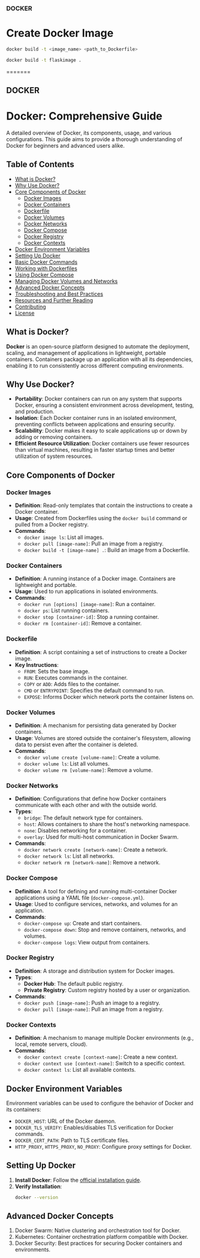 ### DOCKER

# Create Docker Image
```bash
docker build -t <image_name> <path_to_Dockerfile>
```

```bash
docker build -t flaskimage .
```
=======
## DOCKER 

# Docker: Comprehensive Guide

A detailed overview of Docker, its components, usage, and various configurations. This guide aims to provide a thorough understanding of Docker for beginners and advanced users alike.

## Table of Contents

- [What is Docker?](#what-is-docker)
- [Why Use Docker?](#why-use-docker)
- [Core Components of Docker](#core-components-of-docker)
  - [Docker Images](#docker-images)
  - [Docker Containers](#docker-containers)
  - [Dockerfile](#dockerfile)
  - [Docker Volumes](#docker-volumes)
  - [Docker Networks](#docker-networks)
  - [Docker Compose](#docker-compose)
  - [Docker Registry](#docker-registry)
  - [Docker Contexts](#docker-contexts)
- [Docker Environment Variables](#docker-environment-variables)
- [Setting Up Docker](#setting-up-docker)
- [Basic Docker Commands](#basic-docker-commands)
- [Working with Dockerfiles](#working-with-dockerfiles)
- [Using Docker Compose](#using-docker-compose)
- [Managing Docker Volumes and Networks](#managing-docker-volumes-and-networks)
- [Advanced Docker Concepts](#advanced-docker-concepts)
- [Troubleshooting and Best Practices](#troubleshooting-and-best-practices)
- [Resources and Further Reading](#resources-and-further-reading)
- [Contributing](#contributing)
- [License](#license)

## What is Docker?

**Docker** is an open-source platform designed to automate the deployment, scaling, and management of applications in lightweight, portable containers. Containers package up an application with all its dependencies, enabling it to run consistently across different computing environments.

## Why Use Docker?

- **Portability**: Docker containers can run on any system that supports Docker, ensuring a consistent environment across development, testing, and production.
- **Isolation**: Each Docker container runs in an isolated environment, preventing conflicts between applications and ensuring security.
- **Scalability**: Docker makes it easy to scale applications up or down by adding or removing containers.
- **Efficient Resource Utilization**: Docker containers use fewer resources than virtual machines, resulting in faster startup times and better utilization of system resources.

## Core Components of Docker

### Docker Images

- **Definition**: Read-only templates that contain the instructions to create a Docker container.
- **Usage**: Created from Dockerfiles using the `docker build` command or pulled from a Docker registry.
- **Commands**:
  - `docker image ls`: List all images.
  - `docker pull [image-name]`: Pull an image from a registry.
  - `docker build -t [image-name] .`: Build an image from a Dockerfile.

### Docker Containers

- **Definition**: A running instance of a Docker image. Containers are lightweight and portable.
- **Usage**: Used to run applications in isolated environments.
- **Commands**:
  - `docker run [options] [image-name]`: Run a container.
  - `docker ps`: List running containers.
  - `docker stop [container-id]`: Stop a running container.
  - `docker rm [container-id]`: Remove a container.

### Dockerfile

- **Definition**: A script containing a set of instructions to create a Docker image.
- **Key Instructions**:
  - `FROM`: Sets the base image.
  - `RUN`: Executes commands in the container.
  - `COPY` or `ADD`: Adds files to the container.
  - `CMD` or `ENTRYPOINT`: Specifies the default command to run.
  - `EXPOSE`: Informs Docker which network ports the container listens on.

### Docker Volumes

- **Definition**: A mechanism for persisting data generated by Docker containers.
- **Usage**: Volumes are stored outside the container's filesystem, allowing data to persist even after the container is deleted.
- **Commands**:
  - `docker volume create [volume-name]`: Create a volume.
  - `docker volume ls`: List all volumes.
  - `docker volume rm [volume-name]`: Remove a volume.

### Docker Networks

- **Definition**: Configurations that define how Docker containers communicate with each other and with the outside world.
- **Types**:
  - `bridge`: The default network type for containers.
  - `host`: Allows containers to share the host's networking namespace.
  - `none`: Disables networking for a container.
  - `overlay`: Used for multi-host communication in Docker Swarm.
- **Commands**:
  - `docker network create [network-name]`: Create a network.
  - `docker network ls`: List all networks.
  - `docker network rm [network-name]`: Remove a network.

### Docker Compose

- **Definition**: A tool for defining and running multi-container Docker applications using a YAML file (`docker-compose.yml`).
- **Usage**: Used to configure services, networks, and volumes for an application.
- **Commands**:
  - `docker-compose up`: Create and start containers.
  - `docker-compose down`: Stop and remove containers, networks, and volumes.
  - `docker-compose logs`: View output from containers.

### Docker Registry

- **Definition**: A storage and distribution system for Docker images.
- **Types**:
  - **Docker Hub**: The default public registry.
  - **Private Registry**: Custom registry hosted by a user or organization.
- **Commands**:
  - `docker push [image-name]`: Push an image to a registry.
  - `docker pull [image-name]`: Pull an image from a registry.

### Docker Contexts

- **Definition**: A mechanism to manage multiple Docker environments (e.g., local, remote servers, cloud).
- **Commands**:
  - `docker context create [context-name]`: Create a new context.
  - `docker context use [context-name]`: Switch to a specific context.
  - `docker context ls`: List all available contexts.

## Docker Environment Variables

Environment variables can be used to configure the behavior of Docker and its containers:

- `DOCKER_HOST`: URL of the Docker daemon.
- `DOCKER_TLS_VERIFY`: Enables/disables TLS verification for Docker commands.
- `DOCKER_CERT_PATH`: Path to TLS certificate files.
- `HTTP_PROXY`, `HTTPS_PROXY`, `NO_PROXY`: Configure proxy settings for Docker.

## Setting Up Docker

1. **Install Docker**: Follow the [official installation guide](https://docs.docker.com/get-docker/).
2. **Verify Installation**:
   ```bash
   docker --version

## Advanced Docker Concepts
1. Docker Swarm: Native clustering and orchestration tool for Docker.
2. Kubernetes: Container orchestration platform compatible with Docker.
3. Docker Security: Best practices for securing Docker containers and environments.
